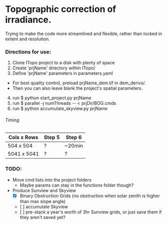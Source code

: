 # Topographic correction of irradiance.

Trying to make the code more streamlined and flexible, rather than locked 
in extent and resolution.

### Directions for use:
1. Clone ITopo project to a disk with plenty of space
2. Create 'prjName' directory within ITopo/
3. Define 'prjName' parameters in parameters.yaml
 * For best quality control, preload prjName_dem.tif in dem_derivs/. 
 * Then you can also leave blank the project's spatial parameters.
4. run $ python start_project.py prjName
5. run $ parallel -j numThreads -- < prjDir/BOG.cmds
6. run $ python accumulate_skyview.py prjName


###### Timing
| Cols x Rows | Step 5 | Step 6 |
| ----------- | -----  | ------ |
|  504 x 504  |    ?   | ~20min |
| 5041 x 5041 |    ?   |    ?   |


### TODO:
* Move cmd lists into the project folders
  + Maybe params can stay in the functions folder though?
* Produce Sunview and Skyview 
  + [x]  Binary Obstruction Grids (no obstruction when solar zenith is higher than max slope angle)
  + [ ]  accumulate Skyview
  + [ ]  pre-stack a year's worth of 3hr Sunview grids, or just save them if they aren't saved yet?